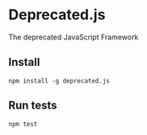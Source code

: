 # Deprecated.js
The deprecated JavaScript Framework

## Install
`npm install -g deprecated.js`

## Run tests
`npm test`
